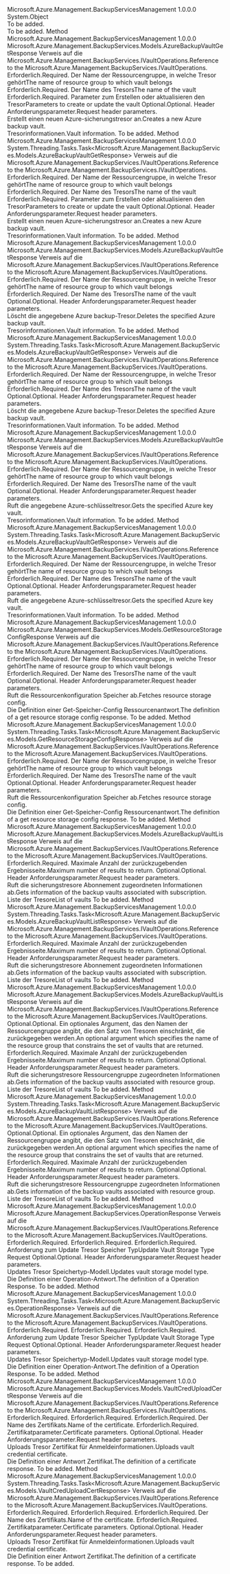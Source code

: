 <Type Name="VaultOperationsExtensions" FullName="Microsoft.Azure.Management.BackupServices.VaultOperationsExtensions">
  <TypeSignature Language="C#" Value="public static class VaultOperationsExtensions" />
  <TypeSignature Language="ILAsm" Value=".class public auto ansi abstract sealed beforefieldinit VaultOperationsExtensions extends System.Object" />
  <TypeSignature Language="DocId" Value="T:Microsoft.Azure.Management.BackupServices.VaultOperationsExtensions" />
  <TypeSignature Language="VB.NET" Value="Public Module VaultOperationsExtensions" />
  <TypeSignature Language="F#" Value="type VaultOperationsExtensions = class" />
  <AssemblyInfo>
    <AssemblyName>Microsoft.Azure.Management.BackupServicesManagement</AssemblyName>
    <AssemblyVersion>1.0.0.0</AssemblyVersion>
  </AssemblyInfo>
  <Base>
    <BaseTypeName>System.Object</BaseTypeName>
  </Base>
  <Interfaces />
  <Docs>
    <summary>To be added.</summary>
    <remarks>To be added.</remarks>
  </Docs>
  <Members>
    <Member MemberName="CreateOrUpdate">
      <MemberSignature Language="C#" Value="public static Microsoft.Azure.Management.BackupServices.Models.AzureBackupVaultGetResponse CreateOrUpdate (this Microsoft.Azure.Management.BackupServices.IVaultOperations operations, string resourceGroupName, string resourceName, Microsoft.Azure.Management.BackupServices.Models.AzureBackupVaultCreateOrUpdateParameters parameters, Microsoft.Azure.Management.BackupServices.Models.CustomRequestHeaders customRequestHeaders);" />
      <MemberSignature Language="ILAsm" Value=".method public static hidebysig class Microsoft.Azure.Management.BackupServices.Models.AzureBackupVaultGetResponse CreateOrUpdate(class Microsoft.Azure.Management.BackupServices.IVaultOperations operations, string resourceGroupName, string resourceName, class Microsoft.Azure.Management.BackupServices.Models.AzureBackupVaultCreateOrUpdateParameters parameters, class Microsoft.Azure.Management.BackupServices.Models.CustomRequestHeaders customRequestHeaders) cil managed" />
      <MemberSignature Language="DocId" Value="M:Microsoft.Azure.Management.BackupServices.VaultOperationsExtensions.CreateOrUpdate(Microsoft.Azure.Management.BackupServices.IVaultOperations,System.String,System.String,Microsoft.Azure.Management.BackupServices.Models.AzureBackupVaultCreateOrUpdateParameters,Microsoft.Azure.Management.BackupServices.Models.CustomRequestHeaders)" />
      <MemberSignature Language="F#" Value="static member CreateOrUpdate : Microsoft.Azure.Management.BackupServices.IVaultOperations * string * string * Microsoft.Azure.Management.BackupServices.Models.AzureBackupVaultCreateOrUpdateParameters * Microsoft.Azure.Management.BackupServices.Models.CustomRequestHeaders -&gt; Microsoft.Azure.Management.BackupServices.Models.AzureBackupVaultGetResponse" Usage="Microsoft.Azure.Management.BackupServices.VaultOperationsExtensions.CreateOrUpdate (operations, resourceGroupName, resourceName, parameters, customRequestHeaders)" />
      <MemberType>Method</MemberType>
      <AssemblyInfo>
        <AssemblyName>Microsoft.Azure.Management.BackupServicesManagement</AssemblyName>
        <AssemblyVersion>1.0.0.0</AssemblyVersion>
      </AssemblyInfo>
      <ReturnValue>
        <ReturnType>Microsoft.Azure.Management.BackupServices.Models.AzureBackupVaultGetResponse</ReturnType>
      </ReturnValue>
      <Parameters>
        <Parameter Name="operations" Type="Microsoft.Azure.Management.BackupServices.IVaultOperations" RefType="this" />
        <Parameter Name="resourceGroupName" Type="System.String" />
        <Parameter Name="resourceName" Type="System.String" />
        <Parameter Name="parameters" Type="Microsoft.Azure.Management.BackupServices.Models.AzureBackupVaultCreateOrUpdateParameters" />
        <Parameter Name="customRequestHeaders" Type="Microsoft.Azure.Management.BackupServices.Models.CustomRequestHeaders" />
      </Parameters>
      <Docs>
        <param name="operations">
            <span data-ttu-id="45258-101">Verweis auf die Microsoft.Azure.Management.BackupServices.IVaultOperations.</span><span class="sxs-lookup"><span data-stu-id="45258-101">Reference to the Microsoft.Azure.Management.BackupServices.IVaultOperations.</span></span>
            </param>
        <param name="resourceGroupName">
            <span data-ttu-id="45258-102">Erforderlich.</span><span class="sxs-lookup"><span data-stu-id="45258-102">Required.</span></span> <span data-ttu-id="45258-103">Der Name der Ressourcengruppe, in welche Tresor gehört</span><span class="sxs-lookup"><span data-stu-id="45258-103">The name of resource group to which vault belongs</span></span>
            </param>
        <param name="resourceName">
            <span data-ttu-id="45258-104">Erforderlich.</span><span class="sxs-lookup"><span data-stu-id="45258-104">Required.</span></span> <span data-ttu-id="45258-105">Der Name des Tresors</span><span class="sxs-lookup"><span data-stu-id="45258-105">The name of the vault</span></span>
            </param>
        <param name="parameters">
            <span data-ttu-id="45258-106">Erforderlich.</span><span class="sxs-lookup"><span data-stu-id="45258-106">Required.</span></span> <span data-ttu-id="45258-107">Parameter zum Erstellen oder aktualisieren den Tresor</span><span class="sxs-lookup"><span data-stu-id="45258-107">Parameters to create or update the vault</span></span>
            </param>
        <param name="customRequestHeaders">
            <span data-ttu-id="45258-108">Optional.</span><span class="sxs-lookup"><span data-stu-id="45258-108">Optional.</span></span> <span data-ttu-id="45258-109">Header Anforderungsparameter.</span><span class="sxs-lookup"><span data-stu-id="45258-109">Request header parameters.</span></span>
            </param>
        <summary>
            <span data-ttu-id="45258-110">Erstellt einen neuen Azure-sicherungstresor an.</span><span class="sxs-lookup"><span data-stu-id="45258-110">Creates a new Azure backup vault.</span></span>
            </summary>
        <returns>
            <span data-ttu-id="45258-111">Tresorinformationen.</span><span class="sxs-lookup"><span data-stu-id="45258-111">Vault information.</span></span>
            </returns>
        <remarks>To be added.</remarks>
      </Docs>
    </Member>
    <Member MemberName="CreateOrUpdateAsync">
      <MemberSignature Language="C#" Value="public static System.Threading.Tasks.Task&lt;Microsoft.Azure.Management.BackupServices.Models.AzureBackupVaultGetResponse&gt; CreateOrUpdateAsync (this Microsoft.Azure.Management.BackupServices.IVaultOperations operations, string resourceGroupName, string resourceName, Microsoft.Azure.Management.BackupServices.Models.AzureBackupVaultCreateOrUpdateParameters parameters, Microsoft.Azure.Management.BackupServices.Models.CustomRequestHeaders customRequestHeaders);" />
      <MemberSignature Language="ILAsm" Value=".method public static hidebysig class System.Threading.Tasks.Task`1&lt;class Microsoft.Azure.Management.BackupServices.Models.AzureBackupVaultGetResponse&gt; CreateOrUpdateAsync(class Microsoft.Azure.Management.BackupServices.IVaultOperations operations, string resourceGroupName, string resourceName, class Microsoft.Azure.Management.BackupServices.Models.AzureBackupVaultCreateOrUpdateParameters parameters, class Microsoft.Azure.Management.BackupServices.Models.CustomRequestHeaders customRequestHeaders) cil managed" />
      <MemberSignature Language="DocId" Value="M:Microsoft.Azure.Management.BackupServices.VaultOperationsExtensions.CreateOrUpdateAsync(Microsoft.Azure.Management.BackupServices.IVaultOperations,System.String,System.String,Microsoft.Azure.Management.BackupServices.Models.AzureBackupVaultCreateOrUpdateParameters,Microsoft.Azure.Management.BackupServices.Models.CustomRequestHeaders)" />
      <MemberSignature Language="F#" Value="static member CreateOrUpdateAsync : Microsoft.Azure.Management.BackupServices.IVaultOperations * string * string * Microsoft.Azure.Management.BackupServices.Models.AzureBackupVaultCreateOrUpdateParameters * Microsoft.Azure.Management.BackupServices.Models.CustomRequestHeaders -&gt; System.Threading.Tasks.Task&lt;Microsoft.Azure.Management.BackupServices.Models.AzureBackupVaultGetResponse&gt;" Usage="Microsoft.Azure.Management.BackupServices.VaultOperationsExtensions.CreateOrUpdateAsync (operations, resourceGroupName, resourceName, parameters, customRequestHeaders)" />
      <MemberType>Method</MemberType>
      <AssemblyInfo>
        <AssemblyName>Microsoft.Azure.Management.BackupServicesManagement</AssemblyName>
        <AssemblyVersion>1.0.0.0</AssemblyVersion>
      </AssemblyInfo>
      <ReturnValue>
        <ReturnType>System.Threading.Tasks.Task&lt;Microsoft.Azure.Management.BackupServices.Models.AzureBackupVaultGetResponse&gt;</ReturnType>
      </ReturnValue>
      <Parameters>
        <Parameter Name="operations" Type="Microsoft.Azure.Management.BackupServices.IVaultOperations" RefType="this" />
        <Parameter Name="resourceGroupName" Type="System.String" />
        <Parameter Name="resourceName" Type="System.String" />
        <Parameter Name="parameters" Type="Microsoft.Azure.Management.BackupServices.Models.AzureBackupVaultCreateOrUpdateParameters" />
        <Parameter Name="customRequestHeaders" Type="Microsoft.Azure.Management.BackupServices.Models.CustomRequestHeaders" />
      </Parameters>
      <Docs>
        <param name="operations">
            <span data-ttu-id="45258-112">Verweis auf die Microsoft.Azure.Management.BackupServices.IVaultOperations.</span><span class="sxs-lookup"><span data-stu-id="45258-112">Reference to the Microsoft.Azure.Management.BackupServices.IVaultOperations.</span></span>
            </param>
        <param name="resourceGroupName">
            <span data-ttu-id="45258-113">Erforderlich.</span><span class="sxs-lookup"><span data-stu-id="45258-113">Required.</span></span> <span data-ttu-id="45258-114">Der Name der Ressourcengruppe, in welche Tresor gehört</span><span class="sxs-lookup"><span data-stu-id="45258-114">The name of resource group to which vault belongs</span></span>
            </param>
        <param name="resourceName">
            <span data-ttu-id="45258-115">Erforderlich.</span><span class="sxs-lookup"><span data-stu-id="45258-115">Required.</span></span> <span data-ttu-id="45258-116">Der Name des Tresors</span><span class="sxs-lookup"><span data-stu-id="45258-116">The name of the vault</span></span>
            </param>
        <param name="parameters">
            <span data-ttu-id="45258-117">Erforderlich.</span><span class="sxs-lookup"><span data-stu-id="45258-117">Required.</span></span> <span data-ttu-id="45258-118">Parameter zum Erstellen oder aktualisieren den Tresor</span><span class="sxs-lookup"><span data-stu-id="45258-118">Parameters to create or update the vault</span></span>
            </param>
        <param name="customRequestHeaders">
            <span data-ttu-id="45258-119">Optional.</span><span class="sxs-lookup"><span data-stu-id="45258-119">Optional.</span></span> <span data-ttu-id="45258-120">Header Anforderungsparameter.</span><span class="sxs-lookup"><span data-stu-id="45258-120">Request header parameters.</span></span>
            </param>
        <summary>
            <span data-ttu-id="45258-121">Erstellt einen neuen Azure-sicherungstresor an.</span><span class="sxs-lookup"><span data-stu-id="45258-121">Creates a new Azure backup vault.</span></span>
            </summary>
        <returns>
            <span data-ttu-id="45258-122">Tresorinformationen.</span><span class="sxs-lookup"><span data-stu-id="45258-122">Vault information.</span></span>
            </returns>
        <remarks>To be added.</remarks>
      </Docs>
    </Member>
    <Member MemberName="Delete">
      <MemberSignature Language="C#" Value="public static Microsoft.Azure.Management.BackupServices.Models.AzureBackupVaultGetResponse Delete (this Microsoft.Azure.Management.BackupServices.IVaultOperations operations, string resourceGroupName, string resourceName, Microsoft.Azure.Management.BackupServices.Models.CustomRequestHeaders customRequestHeaders);" />
      <MemberSignature Language="ILAsm" Value=".method public static hidebysig class Microsoft.Azure.Management.BackupServices.Models.AzureBackupVaultGetResponse Delete(class Microsoft.Azure.Management.BackupServices.IVaultOperations operations, string resourceGroupName, string resourceName, class Microsoft.Azure.Management.BackupServices.Models.CustomRequestHeaders customRequestHeaders) cil managed" />
      <MemberSignature Language="DocId" Value="M:Microsoft.Azure.Management.BackupServices.VaultOperationsExtensions.Delete(Microsoft.Azure.Management.BackupServices.IVaultOperations,System.String,System.String,Microsoft.Azure.Management.BackupServices.Models.CustomRequestHeaders)" />
      <MemberSignature Language="F#" Value="static member Delete : Microsoft.Azure.Management.BackupServices.IVaultOperations * string * string * Microsoft.Azure.Management.BackupServices.Models.CustomRequestHeaders -&gt; Microsoft.Azure.Management.BackupServices.Models.AzureBackupVaultGetResponse" Usage="Microsoft.Azure.Management.BackupServices.VaultOperationsExtensions.Delete (operations, resourceGroupName, resourceName, customRequestHeaders)" />
      <MemberType>Method</MemberType>
      <AssemblyInfo>
        <AssemblyName>Microsoft.Azure.Management.BackupServicesManagement</AssemblyName>
        <AssemblyVersion>1.0.0.0</AssemblyVersion>
      </AssemblyInfo>
      <ReturnValue>
        <ReturnType>Microsoft.Azure.Management.BackupServices.Models.AzureBackupVaultGetResponse</ReturnType>
      </ReturnValue>
      <Parameters>
        <Parameter Name="operations" Type="Microsoft.Azure.Management.BackupServices.IVaultOperations" RefType="this" />
        <Parameter Name="resourceGroupName" Type="System.String" />
        <Parameter Name="resourceName" Type="System.String" />
        <Parameter Name="customRequestHeaders" Type="Microsoft.Azure.Management.BackupServices.Models.CustomRequestHeaders" />
      </Parameters>
      <Docs>
        <param name="operations">
            <span data-ttu-id="45258-123">Verweis auf die Microsoft.Azure.Management.BackupServices.IVaultOperations.</span><span class="sxs-lookup"><span data-stu-id="45258-123">Reference to the Microsoft.Azure.Management.BackupServices.IVaultOperations.</span></span>
            </param>
        <param name="resourceGroupName">
            <span data-ttu-id="45258-124">Erforderlich.</span><span class="sxs-lookup"><span data-stu-id="45258-124">Required.</span></span> <span data-ttu-id="45258-125">Der Name der Ressourcengruppe, in welche Tresor gehört</span><span class="sxs-lookup"><span data-stu-id="45258-125">The name of resource group to which vault belongs</span></span>
            </param>
        <param name="resourceName">
            <span data-ttu-id="45258-126">Erforderlich.</span><span class="sxs-lookup"><span data-stu-id="45258-126">Required.</span></span> <span data-ttu-id="45258-127">Der Name des Tresors</span><span class="sxs-lookup"><span data-stu-id="45258-127">The name of the vault</span></span>
            </param>
        <param name="customRequestHeaders">
            <span data-ttu-id="45258-128">Optional.</span><span class="sxs-lookup"><span data-stu-id="45258-128">Optional.</span></span> <span data-ttu-id="45258-129">Header Anforderungsparameter.</span><span class="sxs-lookup"><span data-stu-id="45258-129">Request header parameters.</span></span>
            </param>
        <summary>
            <span data-ttu-id="45258-130">Löscht die angegebene Azure backup-Tresor.</span><span class="sxs-lookup"><span data-stu-id="45258-130">Deletes the specified Azure backup vault.</span></span>
            </summary>
        <returns>
            <span data-ttu-id="45258-131">Tresorinformationen.</span><span class="sxs-lookup"><span data-stu-id="45258-131">Vault information.</span></span>
            </returns>
        <remarks>To be added.</remarks>
      </Docs>
    </Member>
    <Member MemberName="DeleteAsync">
      <MemberSignature Language="C#" Value="public static System.Threading.Tasks.Task&lt;Microsoft.Azure.Management.BackupServices.Models.AzureBackupVaultGetResponse&gt; DeleteAsync (this Microsoft.Azure.Management.BackupServices.IVaultOperations operations, string resourceGroupName, string resourceName, Microsoft.Azure.Management.BackupServices.Models.CustomRequestHeaders customRequestHeaders);" />
      <MemberSignature Language="ILAsm" Value=".method public static hidebysig class System.Threading.Tasks.Task`1&lt;class Microsoft.Azure.Management.BackupServices.Models.AzureBackupVaultGetResponse&gt; DeleteAsync(class Microsoft.Azure.Management.BackupServices.IVaultOperations operations, string resourceGroupName, string resourceName, class Microsoft.Azure.Management.BackupServices.Models.CustomRequestHeaders customRequestHeaders) cil managed" />
      <MemberSignature Language="DocId" Value="M:Microsoft.Azure.Management.BackupServices.VaultOperationsExtensions.DeleteAsync(Microsoft.Azure.Management.BackupServices.IVaultOperations,System.String,System.String,Microsoft.Azure.Management.BackupServices.Models.CustomRequestHeaders)" />
      <MemberSignature Language="F#" Value="static member DeleteAsync : Microsoft.Azure.Management.BackupServices.IVaultOperations * string * string * Microsoft.Azure.Management.BackupServices.Models.CustomRequestHeaders -&gt; System.Threading.Tasks.Task&lt;Microsoft.Azure.Management.BackupServices.Models.AzureBackupVaultGetResponse&gt;" Usage="Microsoft.Azure.Management.BackupServices.VaultOperationsExtensions.DeleteAsync (operations, resourceGroupName, resourceName, customRequestHeaders)" />
      <MemberType>Method</MemberType>
      <AssemblyInfo>
        <AssemblyName>Microsoft.Azure.Management.BackupServicesManagement</AssemblyName>
        <AssemblyVersion>1.0.0.0</AssemblyVersion>
      </AssemblyInfo>
      <ReturnValue>
        <ReturnType>System.Threading.Tasks.Task&lt;Microsoft.Azure.Management.BackupServices.Models.AzureBackupVaultGetResponse&gt;</ReturnType>
      </ReturnValue>
      <Parameters>
        <Parameter Name="operations" Type="Microsoft.Azure.Management.BackupServices.IVaultOperations" RefType="this" />
        <Parameter Name="resourceGroupName" Type="System.String" />
        <Parameter Name="resourceName" Type="System.String" />
        <Parameter Name="customRequestHeaders" Type="Microsoft.Azure.Management.BackupServices.Models.CustomRequestHeaders" />
      </Parameters>
      <Docs>
        <param name="operations">
            <span data-ttu-id="45258-132">Verweis auf die Microsoft.Azure.Management.BackupServices.IVaultOperations.</span><span class="sxs-lookup"><span data-stu-id="45258-132">Reference to the Microsoft.Azure.Management.BackupServices.IVaultOperations.</span></span>
            </param>
        <param name="resourceGroupName">
            <span data-ttu-id="45258-133">Erforderlich.</span><span class="sxs-lookup"><span data-stu-id="45258-133">Required.</span></span> <span data-ttu-id="45258-134">Der Name der Ressourcengruppe, in welche Tresor gehört</span><span class="sxs-lookup"><span data-stu-id="45258-134">The name of resource group to which vault belongs</span></span>
            </param>
        <param name="resourceName">
            <span data-ttu-id="45258-135">Erforderlich.</span><span class="sxs-lookup"><span data-stu-id="45258-135">Required.</span></span> <span data-ttu-id="45258-136">Der Name des Tresors</span><span class="sxs-lookup"><span data-stu-id="45258-136">The name of the vault</span></span>
            </param>
        <param name="customRequestHeaders">
            <span data-ttu-id="45258-137">Optional.</span><span class="sxs-lookup"><span data-stu-id="45258-137">Optional.</span></span> <span data-ttu-id="45258-138">Header Anforderungsparameter.</span><span class="sxs-lookup"><span data-stu-id="45258-138">Request header parameters.</span></span>
            </param>
        <summary>
            <span data-ttu-id="45258-139">Löscht die angegebene Azure backup-Tresor.</span><span class="sxs-lookup"><span data-stu-id="45258-139">Deletes the specified Azure backup vault.</span></span>
            </summary>
        <returns>
            <span data-ttu-id="45258-140">Tresorinformationen.</span><span class="sxs-lookup"><span data-stu-id="45258-140">Vault information.</span></span>
            </returns>
        <remarks>To be added.</remarks>
      </Docs>
    </Member>
    <Member MemberName="Get">
      <MemberSignature Language="C#" Value="public static Microsoft.Azure.Management.BackupServices.Models.AzureBackupVaultGetResponse Get (this Microsoft.Azure.Management.BackupServices.IVaultOperations operations, string resourceGroupName, string resourceName, Microsoft.Azure.Management.BackupServices.Models.CustomRequestHeaders customRequestHeaders);" />
      <MemberSignature Language="ILAsm" Value=".method public static hidebysig class Microsoft.Azure.Management.BackupServices.Models.AzureBackupVaultGetResponse Get(class Microsoft.Azure.Management.BackupServices.IVaultOperations operations, string resourceGroupName, string resourceName, class Microsoft.Azure.Management.BackupServices.Models.CustomRequestHeaders customRequestHeaders) cil managed" />
      <MemberSignature Language="DocId" Value="M:Microsoft.Azure.Management.BackupServices.VaultOperationsExtensions.Get(Microsoft.Azure.Management.BackupServices.IVaultOperations,System.String,System.String,Microsoft.Azure.Management.BackupServices.Models.CustomRequestHeaders)" />
      <MemberSignature Language="F#" Value="static member Get : Microsoft.Azure.Management.BackupServices.IVaultOperations * string * string * Microsoft.Azure.Management.BackupServices.Models.CustomRequestHeaders -&gt; Microsoft.Azure.Management.BackupServices.Models.AzureBackupVaultGetResponse" Usage="Microsoft.Azure.Management.BackupServices.VaultOperationsExtensions.Get (operations, resourceGroupName, resourceName, customRequestHeaders)" />
      <MemberType>Method</MemberType>
      <AssemblyInfo>
        <AssemblyName>Microsoft.Azure.Management.BackupServicesManagement</AssemblyName>
        <AssemblyVersion>1.0.0.0</AssemblyVersion>
      </AssemblyInfo>
      <ReturnValue>
        <ReturnType>Microsoft.Azure.Management.BackupServices.Models.AzureBackupVaultGetResponse</ReturnType>
      </ReturnValue>
      <Parameters>
        <Parameter Name="operations" Type="Microsoft.Azure.Management.BackupServices.IVaultOperations" RefType="this" />
        <Parameter Name="resourceGroupName" Type="System.String" />
        <Parameter Name="resourceName" Type="System.String" />
        <Parameter Name="customRequestHeaders" Type="Microsoft.Azure.Management.BackupServices.Models.CustomRequestHeaders" />
      </Parameters>
      <Docs>
        <param name="operations">
            <span data-ttu-id="45258-141">Verweis auf die Microsoft.Azure.Management.BackupServices.IVaultOperations.</span><span class="sxs-lookup"><span data-stu-id="45258-141">Reference to the Microsoft.Azure.Management.BackupServices.IVaultOperations.</span></span>
            </param>
        <param name="resourceGroupName">
            <span data-ttu-id="45258-142">Erforderlich.</span><span class="sxs-lookup"><span data-stu-id="45258-142">Required.</span></span> <span data-ttu-id="45258-143">Der Name der Ressourcengruppe, in welche Tresor gehört</span><span class="sxs-lookup"><span data-stu-id="45258-143">The name of resource group to which vault belongs</span></span>
            </param>
        <param name="resourceName">
            <span data-ttu-id="45258-144">Erforderlich.</span><span class="sxs-lookup"><span data-stu-id="45258-144">Required.</span></span> <span data-ttu-id="45258-145">Der Name des Tresors</span><span class="sxs-lookup"><span data-stu-id="45258-145">The name of the vault</span></span>
            </param>
        <param name="customRequestHeaders">
            <span data-ttu-id="45258-146">Optional.</span><span class="sxs-lookup"><span data-stu-id="45258-146">Optional.</span></span> <span data-ttu-id="45258-147">Header Anforderungsparameter.</span><span class="sxs-lookup"><span data-stu-id="45258-147">Request header parameters.</span></span>
            </param>
        <summary>
            <span data-ttu-id="45258-148">Ruft die angegebene Azure-schlüsseltresor.</span><span class="sxs-lookup"><span data-stu-id="45258-148">Gets the specified Azure key vault.</span></span>
            </summary>
        <returns>
            <span data-ttu-id="45258-149">Tresorinformationen.</span><span class="sxs-lookup"><span data-stu-id="45258-149">Vault information.</span></span>
            </returns>
        <remarks>To be added.</remarks>
      </Docs>
    </Member>
    <Member MemberName="GetAsync">
      <MemberSignature Language="C#" Value="public static System.Threading.Tasks.Task&lt;Microsoft.Azure.Management.BackupServices.Models.AzureBackupVaultGetResponse&gt; GetAsync (this Microsoft.Azure.Management.BackupServices.IVaultOperations operations, string resourceGroupName, string resourceName, Microsoft.Azure.Management.BackupServices.Models.CustomRequestHeaders customRequestHeaders);" />
      <MemberSignature Language="ILAsm" Value=".method public static hidebysig class System.Threading.Tasks.Task`1&lt;class Microsoft.Azure.Management.BackupServices.Models.AzureBackupVaultGetResponse&gt; GetAsync(class Microsoft.Azure.Management.BackupServices.IVaultOperations operations, string resourceGroupName, string resourceName, class Microsoft.Azure.Management.BackupServices.Models.CustomRequestHeaders customRequestHeaders) cil managed" />
      <MemberSignature Language="DocId" Value="M:Microsoft.Azure.Management.BackupServices.VaultOperationsExtensions.GetAsync(Microsoft.Azure.Management.BackupServices.IVaultOperations,System.String,System.String,Microsoft.Azure.Management.BackupServices.Models.CustomRequestHeaders)" />
      <MemberSignature Language="F#" Value="static member GetAsync : Microsoft.Azure.Management.BackupServices.IVaultOperations * string * string * Microsoft.Azure.Management.BackupServices.Models.CustomRequestHeaders -&gt; System.Threading.Tasks.Task&lt;Microsoft.Azure.Management.BackupServices.Models.AzureBackupVaultGetResponse&gt;" Usage="Microsoft.Azure.Management.BackupServices.VaultOperationsExtensions.GetAsync (operations, resourceGroupName, resourceName, customRequestHeaders)" />
      <MemberType>Method</MemberType>
      <AssemblyInfo>
        <AssemblyName>Microsoft.Azure.Management.BackupServicesManagement</AssemblyName>
        <AssemblyVersion>1.0.0.0</AssemblyVersion>
      </AssemblyInfo>
      <ReturnValue>
        <ReturnType>System.Threading.Tasks.Task&lt;Microsoft.Azure.Management.BackupServices.Models.AzureBackupVaultGetResponse&gt;</ReturnType>
      </ReturnValue>
      <Parameters>
        <Parameter Name="operations" Type="Microsoft.Azure.Management.BackupServices.IVaultOperations" RefType="this" />
        <Parameter Name="resourceGroupName" Type="System.String" />
        <Parameter Name="resourceName" Type="System.String" />
        <Parameter Name="customRequestHeaders" Type="Microsoft.Azure.Management.BackupServices.Models.CustomRequestHeaders" />
      </Parameters>
      <Docs>
        <param name="operations">
            <span data-ttu-id="45258-150">Verweis auf die Microsoft.Azure.Management.BackupServices.IVaultOperations.</span><span class="sxs-lookup"><span data-stu-id="45258-150">Reference to the Microsoft.Azure.Management.BackupServices.IVaultOperations.</span></span>
            </param>
        <param name="resourceGroupName">
            <span data-ttu-id="45258-151">Erforderlich.</span><span class="sxs-lookup"><span data-stu-id="45258-151">Required.</span></span> <span data-ttu-id="45258-152">Der Name der Ressourcengruppe, in welche Tresor gehört</span><span class="sxs-lookup"><span data-stu-id="45258-152">The name of resource group to which vault belongs</span></span>
            </param>
        <param name="resourceName">
            <span data-ttu-id="45258-153">Erforderlich.</span><span class="sxs-lookup"><span data-stu-id="45258-153">Required.</span></span> <span data-ttu-id="45258-154">Der Name des Tresors</span><span class="sxs-lookup"><span data-stu-id="45258-154">The name of the vault</span></span>
            </param>
        <param name="customRequestHeaders">
            <span data-ttu-id="45258-155">Optional.</span><span class="sxs-lookup"><span data-stu-id="45258-155">Optional.</span></span> <span data-ttu-id="45258-156">Header Anforderungsparameter.</span><span class="sxs-lookup"><span data-stu-id="45258-156">Request header parameters.</span></span>
            </param>
        <summary>
            <span data-ttu-id="45258-157">Ruft die angegebene Azure-schlüsseltresor.</span><span class="sxs-lookup"><span data-stu-id="45258-157">Gets the specified Azure key vault.</span></span>
            </summary>
        <returns>
            <span data-ttu-id="45258-158">Tresorinformationen.</span><span class="sxs-lookup"><span data-stu-id="45258-158">Vault information.</span></span>
            </returns>
        <remarks>To be added.</remarks>
      </Docs>
    </Member>
    <Member MemberName="GetResourceStorageConfig">
      <MemberSignature Language="C#" Value="public static Microsoft.Azure.Management.BackupServices.Models.GetResourceStorageConfigResponse GetResourceStorageConfig (this Microsoft.Azure.Management.BackupServices.IVaultOperations operations, string resourceGroupName, string resourceName, Microsoft.Azure.Management.BackupServices.Models.CustomRequestHeaders customRequestHeaders);" />
      <MemberSignature Language="ILAsm" Value=".method public static hidebysig class Microsoft.Azure.Management.BackupServices.Models.GetResourceStorageConfigResponse GetResourceStorageConfig(class Microsoft.Azure.Management.BackupServices.IVaultOperations operations, string resourceGroupName, string resourceName, class Microsoft.Azure.Management.BackupServices.Models.CustomRequestHeaders customRequestHeaders) cil managed" />
      <MemberSignature Language="DocId" Value="M:Microsoft.Azure.Management.BackupServices.VaultOperationsExtensions.GetResourceStorageConfig(Microsoft.Azure.Management.BackupServices.IVaultOperations,System.String,System.String,Microsoft.Azure.Management.BackupServices.Models.CustomRequestHeaders)" />
      <MemberSignature Language="F#" Value="static member GetResourceStorageConfig : Microsoft.Azure.Management.BackupServices.IVaultOperations * string * string * Microsoft.Azure.Management.BackupServices.Models.CustomRequestHeaders -&gt; Microsoft.Azure.Management.BackupServices.Models.GetResourceStorageConfigResponse" Usage="Microsoft.Azure.Management.BackupServices.VaultOperationsExtensions.GetResourceStorageConfig (operations, resourceGroupName, resourceName, customRequestHeaders)" />
      <MemberType>Method</MemberType>
      <AssemblyInfo>
        <AssemblyName>Microsoft.Azure.Management.BackupServicesManagement</AssemblyName>
        <AssemblyVersion>1.0.0.0</AssemblyVersion>
      </AssemblyInfo>
      <ReturnValue>
        <ReturnType>Microsoft.Azure.Management.BackupServices.Models.GetResourceStorageConfigResponse</ReturnType>
      </ReturnValue>
      <Parameters>
        <Parameter Name="operations" Type="Microsoft.Azure.Management.BackupServices.IVaultOperations" RefType="this" />
        <Parameter Name="resourceGroupName" Type="System.String" />
        <Parameter Name="resourceName" Type="System.String" />
        <Parameter Name="customRequestHeaders" Type="Microsoft.Azure.Management.BackupServices.Models.CustomRequestHeaders" />
      </Parameters>
      <Docs>
        <param name="operations">
            <span data-ttu-id="45258-159">Verweis auf die Microsoft.Azure.Management.BackupServices.IVaultOperations.</span><span class="sxs-lookup"><span data-stu-id="45258-159">Reference to the Microsoft.Azure.Management.BackupServices.IVaultOperations.</span></span>
            </param>
        <param name="resourceGroupName">
            <span data-ttu-id="45258-160">Erforderlich.</span><span class="sxs-lookup"><span data-stu-id="45258-160">Required.</span></span> <span data-ttu-id="45258-161">Der Name der Ressourcengruppe, in welche Tresor gehört</span><span class="sxs-lookup"><span data-stu-id="45258-161">The name of resource group to which vault belongs</span></span>
            </param>
        <param name="resourceName">
            <span data-ttu-id="45258-162">Erforderlich.</span><span class="sxs-lookup"><span data-stu-id="45258-162">Required.</span></span> <span data-ttu-id="45258-163">Der Name des Tresors</span><span class="sxs-lookup"><span data-stu-id="45258-163">The name of the vault</span></span>
            </param>
        <param name="customRequestHeaders">
            <span data-ttu-id="45258-164">Optional.</span><span class="sxs-lookup"><span data-stu-id="45258-164">Optional.</span></span> <span data-ttu-id="45258-165">Header Anforderungsparameter.</span><span class="sxs-lookup"><span data-stu-id="45258-165">Request header parameters.</span></span>
            </param>
        <summary>
            <span data-ttu-id="45258-166">Ruft die Ressourcenkonfiguration Speicher ab.</span><span class="sxs-lookup"><span data-stu-id="45258-166">Fetches resource storage config.</span></span>
            </summary>
        <returns>
            <span data-ttu-id="45258-167">Die Definition einer Get-Speicher-Config Ressourcenantwort.</span><span class="sxs-lookup"><span data-stu-id="45258-167">The definition of a get resource storage config response.</span></span>
            </returns>
        <remarks>To be added.</remarks>
      </Docs>
    </Member>
    <Member MemberName="GetResourceStorageConfigAsync">
      <MemberSignature Language="C#" Value="public static System.Threading.Tasks.Task&lt;Microsoft.Azure.Management.BackupServices.Models.GetResourceStorageConfigResponse&gt; GetResourceStorageConfigAsync (this Microsoft.Azure.Management.BackupServices.IVaultOperations operations, string resourceGroupName, string resourceName, Microsoft.Azure.Management.BackupServices.Models.CustomRequestHeaders customRequestHeaders);" />
      <MemberSignature Language="ILAsm" Value=".method public static hidebysig class System.Threading.Tasks.Task`1&lt;class Microsoft.Azure.Management.BackupServices.Models.GetResourceStorageConfigResponse&gt; GetResourceStorageConfigAsync(class Microsoft.Azure.Management.BackupServices.IVaultOperations operations, string resourceGroupName, string resourceName, class Microsoft.Azure.Management.BackupServices.Models.CustomRequestHeaders customRequestHeaders) cil managed" />
      <MemberSignature Language="DocId" Value="M:Microsoft.Azure.Management.BackupServices.VaultOperationsExtensions.GetResourceStorageConfigAsync(Microsoft.Azure.Management.BackupServices.IVaultOperations,System.String,System.String,Microsoft.Azure.Management.BackupServices.Models.CustomRequestHeaders)" />
      <MemberSignature Language="F#" Value="static member GetResourceStorageConfigAsync : Microsoft.Azure.Management.BackupServices.IVaultOperations * string * string * Microsoft.Azure.Management.BackupServices.Models.CustomRequestHeaders -&gt; System.Threading.Tasks.Task&lt;Microsoft.Azure.Management.BackupServices.Models.GetResourceStorageConfigResponse&gt;" Usage="Microsoft.Azure.Management.BackupServices.VaultOperationsExtensions.GetResourceStorageConfigAsync (operations, resourceGroupName, resourceName, customRequestHeaders)" />
      <MemberType>Method</MemberType>
      <AssemblyInfo>
        <AssemblyName>Microsoft.Azure.Management.BackupServicesManagement</AssemblyName>
        <AssemblyVersion>1.0.0.0</AssemblyVersion>
      </AssemblyInfo>
      <ReturnValue>
        <ReturnType>System.Threading.Tasks.Task&lt;Microsoft.Azure.Management.BackupServices.Models.GetResourceStorageConfigResponse&gt;</ReturnType>
      </ReturnValue>
      <Parameters>
        <Parameter Name="operations" Type="Microsoft.Azure.Management.BackupServices.IVaultOperations" RefType="this" />
        <Parameter Name="resourceGroupName" Type="System.String" />
        <Parameter Name="resourceName" Type="System.String" />
        <Parameter Name="customRequestHeaders" Type="Microsoft.Azure.Management.BackupServices.Models.CustomRequestHeaders" />
      </Parameters>
      <Docs>
        <param name="operations">
            <span data-ttu-id="45258-168">Verweis auf die Microsoft.Azure.Management.BackupServices.IVaultOperations.</span><span class="sxs-lookup"><span data-stu-id="45258-168">Reference to the Microsoft.Azure.Management.BackupServices.IVaultOperations.</span></span>
            </param>
        <param name="resourceGroupName">
            <span data-ttu-id="45258-169">Erforderlich.</span><span class="sxs-lookup"><span data-stu-id="45258-169">Required.</span></span> <span data-ttu-id="45258-170">Der Name der Ressourcengruppe, in welche Tresor gehört</span><span class="sxs-lookup"><span data-stu-id="45258-170">The name of resource group to which vault belongs</span></span>
            </param>
        <param name="resourceName">
            <span data-ttu-id="45258-171">Erforderlich.</span><span class="sxs-lookup"><span data-stu-id="45258-171">Required.</span></span> <span data-ttu-id="45258-172">Der Name des Tresors</span><span class="sxs-lookup"><span data-stu-id="45258-172">The name of the vault</span></span>
            </param>
        <param name="customRequestHeaders">
            <span data-ttu-id="45258-173">Optional.</span><span class="sxs-lookup"><span data-stu-id="45258-173">Optional.</span></span> <span data-ttu-id="45258-174">Header Anforderungsparameter.</span><span class="sxs-lookup"><span data-stu-id="45258-174">Request header parameters.</span></span>
            </param>
        <summary>
            <span data-ttu-id="45258-175">Ruft die Ressourcenkonfiguration Speicher ab.</span><span class="sxs-lookup"><span data-stu-id="45258-175">Fetches resource storage config.</span></span>
            </summary>
        <returns>
            <span data-ttu-id="45258-176">Die Definition einer Get-Speicher-Config Ressourcenantwort.</span><span class="sxs-lookup"><span data-stu-id="45258-176">The definition of a get resource storage config response.</span></span>
            </returns>
        <remarks>To be added.</remarks>
      </Docs>
    </Member>
    <Member MemberName="List">
      <MemberSignature Language="C#" Value="public static Microsoft.Azure.Management.BackupServices.Models.AzureBackupVaultListResponse List (this Microsoft.Azure.Management.BackupServices.IVaultOperations operations, int top, Microsoft.Azure.Management.BackupServices.Models.CustomRequestHeaders customRequestHeaders);" />
      <MemberSignature Language="ILAsm" Value=".method public static hidebysig class Microsoft.Azure.Management.BackupServices.Models.AzureBackupVaultListResponse List(class Microsoft.Azure.Management.BackupServices.IVaultOperations operations, int32 top, class Microsoft.Azure.Management.BackupServices.Models.CustomRequestHeaders customRequestHeaders) cil managed" />
      <MemberSignature Language="DocId" Value="M:Microsoft.Azure.Management.BackupServices.VaultOperationsExtensions.List(Microsoft.Azure.Management.BackupServices.IVaultOperations,System.Int32,Microsoft.Azure.Management.BackupServices.Models.CustomRequestHeaders)" />
      <MemberSignature Language="F#" Value="static member List : Microsoft.Azure.Management.BackupServices.IVaultOperations * int * Microsoft.Azure.Management.BackupServices.Models.CustomRequestHeaders -&gt; Microsoft.Azure.Management.BackupServices.Models.AzureBackupVaultListResponse" Usage="Microsoft.Azure.Management.BackupServices.VaultOperationsExtensions.List (operations, top, customRequestHeaders)" />
      <MemberType>Method</MemberType>
      <AssemblyInfo>
        <AssemblyName>Microsoft.Azure.Management.BackupServicesManagement</AssemblyName>
        <AssemblyVersion>1.0.0.0</AssemblyVersion>
      </AssemblyInfo>
      <ReturnValue>
        <ReturnType>Microsoft.Azure.Management.BackupServices.Models.AzureBackupVaultListResponse</ReturnType>
      </ReturnValue>
      <Parameters>
        <Parameter Name="operations" Type="Microsoft.Azure.Management.BackupServices.IVaultOperations" RefType="this" />
        <Parameter Name="top" Type="System.Int32" />
        <Parameter Name="customRequestHeaders" Type="Microsoft.Azure.Management.BackupServices.Models.CustomRequestHeaders" />
      </Parameters>
      <Docs>
        <param name="operations">
            <span data-ttu-id="45258-177">Verweis auf die Microsoft.Azure.Management.BackupServices.IVaultOperations.</span><span class="sxs-lookup"><span data-stu-id="45258-177">Reference to the Microsoft.Azure.Management.BackupServices.IVaultOperations.</span></span>
            </param>
        <param name="top">
            <span data-ttu-id="45258-178">Erforderlich.</span><span class="sxs-lookup"><span data-stu-id="45258-178">Required.</span></span> <span data-ttu-id="45258-179">Maximale Anzahl der zurückzugebenden Ergebnisseite.</span><span class="sxs-lookup"><span data-stu-id="45258-179">Maximum number of results to return.</span></span>
            </param>
        <param name="customRequestHeaders">
            <span data-ttu-id="45258-180">Optional.</span><span class="sxs-lookup"><span data-stu-id="45258-180">Optional.</span></span> <span data-ttu-id="45258-181">Header Anforderungsparameter.</span><span class="sxs-lookup"><span data-stu-id="45258-181">Request header parameters.</span></span>
            </param>
        <summary>
            <span data-ttu-id="45258-182">Ruft die sicherungstresore Abonnement zugeordneten Informationen ab.</span><span class="sxs-lookup"><span data-stu-id="45258-182">Gets information of the backup vaults associated with subscription.</span></span>
            </summary>
        <returns>
            <span data-ttu-id="45258-183">Liste der Tresore</span><span class="sxs-lookup"><span data-stu-id="45258-183">List of vaults</span></span>
            </returns>
        <remarks>To be added.</remarks>
      </Docs>
    </Member>
    <Member MemberName="ListAsync">
      <MemberSignature Language="C#" Value="public static System.Threading.Tasks.Task&lt;Microsoft.Azure.Management.BackupServices.Models.AzureBackupVaultListResponse&gt; ListAsync (this Microsoft.Azure.Management.BackupServices.IVaultOperations operations, int top, Microsoft.Azure.Management.BackupServices.Models.CustomRequestHeaders customRequestHeaders);" />
      <MemberSignature Language="ILAsm" Value=".method public static hidebysig class System.Threading.Tasks.Task`1&lt;class Microsoft.Azure.Management.BackupServices.Models.AzureBackupVaultListResponse&gt; ListAsync(class Microsoft.Azure.Management.BackupServices.IVaultOperations operations, int32 top, class Microsoft.Azure.Management.BackupServices.Models.CustomRequestHeaders customRequestHeaders) cil managed" />
      <MemberSignature Language="DocId" Value="M:Microsoft.Azure.Management.BackupServices.VaultOperationsExtensions.ListAsync(Microsoft.Azure.Management.BackupServices.IVaultOperations,System.Int32,Microsoft.Azure.Management.BackupServices.Models.CustomRequestHeaders)" />
      <MemberSignature Language="F#" Value="static member ListAsync : Microsoft.Azure.Management.BackupServices.IVaultOperations * int * Microsoft.Azure.Management.BackupServices.Models.CustomRequestHeaders -&gt; System.Threading.Tasks.Task&lt;Microsoft.Azure.Management.BackupServices.Models.AzureBackupVaultListResponse&gt;" Usage="Microsoft.Azure.Management.BackupServices.VaultOperationsExtensions.ListAsync (operations, top, customRequestHeaders)" />
      <MemberType>Method</MemberType>
      <AssemblyInfo>
        <AssemblyName>Microsoft.Azure.Management.BackupServicesManagement</AssemblyName>
        <AssemblyVersion>1.0.0.0</AssemblyVersion>
      </AssemblyInfo>
      <ReturnValue>
        <ReturnType>System.Threading.Tasks.Task&lt;Microsoft.Azure.Management.BackupServices.Models.AzureBackupVaultListResponse&gt;</ReturnType>
      </ReturnValue>
      <Parameters>
        <Parameter Name="operations" Type="Microsoft.Azure.Management.BackupServices.IVaultOperations" RefType="this" />
        <Parameter Name="top" Type="System.Int32" />
        <Parameter Name="customRequestHeaders" Type="Microsoft.Azure.Management.BackupServices.Models.CustomRequestHeaders" />
      </Parameters>
      <Docs>
        <param name="operations">
            <span data-ttu-id="45258-184">Verweis auf die Microsoft.Azure.Management.BackupServices.IVaultOperations.</span><span class="sxs-lookup"><span data-stu-id="45258-184">Reference to the Microsoft.Azure.Management.BackupServices.IVaultOperations.</span></span>
            </param>
        <param name="top">
            <span data-ttu-id="45258-185">Erforderlich.</span><span class="sxs-lookup"><span data-stu-id="45258-185">Required.</span></span> <span data-ttu-id="45258-186">Maximale Anzahl der zurückzugebenden Ergebnisseite.</span><span class="sxs-lookup"><span data-stu-id="45258-186">Maximum number of results to return.</span></span>
            </param>
        <param name="customRequestHeaders">
            <span data-ttu-id="45258-187">Optional.</span><span class="sxs-lookup"><span data-stu-id="45258-187">Optional.</span></span> <span data-ttu-id="45258-188">Header Anforderungsparameter.</span><span class="sxs-lookup"><span data-stu-id="45258-188">Request header parameters.</span></span>
            </param>
        <summary>
            <span data-ttu-id="45258-189">Ruft die sicherungstresore Abonnement zugeordneten Informationen ab.</span><span class="sxs-lookup"><span data-stu-id="45258-189">Gets information of the backup vaults associated with subscription.</span></span>
            </summary>
        <returns>
            <span data-ttu-id="45258-190">Liste der Tresore</span><span class="sxs-lookup"><span data-stu-id="45258-190">List of vaults</span></span>
            </returns>
        <remarks>To be added.</remarks>
      </Docs>
    </Member>
    <Member MemberName="ListByResourceGroup">
      <MemberSignature Language="C#" Value="public static Microsoft.Azure.Management.BackupServices.Models.AzureBackupVaultListResponse ListByResourceGroup (this Microsoft.Azure.Management.BackupServices.IVaultOperations operations, string resourceGroupName, int top, Microsoft.Azure.Management.BackupServices.Models.CustomRequestHeaders customRequestHeaders);" />
      <MemberSignature Language="ILAsm" Value=".method public static hidebysig class Microsoft.Azure.Management.BackupServices.Models.AzureBackupVaultListResponse ListByResourceGroup(class Microsoft.Azure.Management.BackupServices.IVaultOperations operations, string resourceGroupName, int32 top, class Microsoft.Azure.Management.BackupServices.Models.CustomRequestHeaders customRequestHeaders) cil managed" />
      <MemberSignature Language="DocId" Value="M:Microsoft.Azure.Management.BackupServices.VaultOperationsExtensions.ListByResourceGroup(Microsoft.Azure.Management.BackupServices.IVaultOperations,System.String,System.Int32,Microsoft.Azure.Management.BackupServices.Models.CustomRequestHeaders)" />
      <MemberSignature Language="F#" Value="static member ListByResourceGroup : Microsoft.Azure.Management.BackupServices.IVaultOperations * string * int * Microsoft.Azure.Management.BackupServices.Models.CustomRequestHeaders -&gt; Microsoft.Azure.Management.BackupServices.Models.AzureBackupVaultListResponse" Usage="Microsoft.Azure.Management.BackupServices.VaultOperationsExtensions.ListByResourceGroup (operations, resourceGroupName, top, customRequestHeaders)" />
      <MemberType>Method</MemberType>
      <AssemblyInfo>
        <AssemblyName>Microsoft.Azure.Management.BackupServicesManagement</AssemblyName>
        <AssemblyVersion>1.0.0.0</AssemblyVersion>
      </AssemblyInfo>
      <ReturnValue>
        <ReturnType>Microsoft.Azure.Management.BackupServices.Models.AzureBackupVaultListResponse</ReturnType>
      </ReturnValue>
      <Parameters>
        <Parameter Name="operations" Type="Microsoft.Azure.Management.BackupServices.IVaultOperations" RefType="this" />
        <Parameter Name="resourceGroupName" Type="System.String" />
        <Parameter Name="top" Type="System.Int32" />
        <Parameter Name="customRequestHeaders" Type="Microsoft.Azure.Management.BackupServices.Models.CustomRequestHeaders" />
      </Parameters>
      <Docs>
        <param name="operations">
            <span data-ttu-id="45258-191">Verweis auf die Microsoft.Azure.Management.BackupServices.IVaultOperations.</span><span class="sxs-lookup"><span data-stu-id="45258-191">Reference to the Microsoft.Azure.Management.BackupServices.IVaultOperations.</span></span>
            </param>
        <param name="resourceGroupName">
            <span data-ttu-id="45258-192">Optional.</span><span class="sxs-lookup"><span data-stu-id="45258-192">Optional.</span></span> <span data-ttu-id="45258-193">Ein optionales Argument, das den Namen der Ressourcengruppe angibt, die den Satz von Tresoren einschränkt, die zurückgegeben werden.</span><span class="sxs-lookup"><span data-stu-id="45258-193">An optional argument which specifies the name of the resource group that constrains the set of vaults that are returned.</span></span>
            </param>
        <param name="top">
            <span data-ttu-id="45258-194">Erforderlich.</span><span class="sxs-lookup"><span data-stu-id="45258-194">Required.</span></span> <span data-ttu-id="45258-195">Maximale Anzahl der zurückzugebenden Ergebnisseite.</span><span class="sxs-lookup"><span data-stu-id="45258-195">Maximum number of results to return.</span></span>
            </param>
        <param name="customRequestHeaders">
            <span data-ttu-id="45258-196">Optional.</span><span class="sxs-lookup"><span data-stu-id="45258-196">Optional.</span></span> <span data-ttu-id="45258-197">Header Anforderungsparameter.</span><span class="sxs-lookup"><span data-stu-id="45258-197">Request header parameters.</span></span>
            </param>
        <summary>
            <span data-ttu-id="45258-198">Ruft die sicherungstresore Ressourcengruppe zugeordneten Informationen ab.</span><span class="sxs-lookup"><span data-stu-id="45258-198">Gets information of the backup vaults associated with resource group.</span></span>
            </summary>
        <returns>
            <span data-ttu-id="45258-199">Liste der Tresore</span><span class="sxs-lookup"><span data-stu-id="45258-199">List of vaults</span></span>
            </returns>
        <remarks>To be added.</remarks>
      </Docs>
    </Member>
    <Member MemberName="ListByResourceGroupAsync">
      <MemberSignature Language="C#" Value="public static System.Threading.Tasks.Task&lt;Microsoft.Azure.Management.BackupServices.Models.AzureBackupVaultListResponse&gt; ListByResourceGroupAsync (this Microsoft.Azure.Management.BackupServices.IVaultOperations operations, string resourceGroupName, int top, Microsoft.Azure.Management.BackupServices.Models.CustomRequestHeaders customRequestHeaders);" />
      <MemberSignature Language="ILAsm" Value=".method public static hidebysig class System.Threading.Tasks.Task`1&lt;class Microsoft.Azure.Management.BackupServices.Models.AzureBackupVaultListResponse&gt; ListByResourceGroupAsync(class Microsoft.Azure.Management.BackupServices.IVaultOperations operations, string resourceGroupName, int32 top, class Microsoft.Azure.Management.BackupServices.Models.CustomRequestHeaders customRequestHeaders) cil managed" />
      <MemberSignature Language="DocId" Value="M:Microsoft.Azure.Management.BackupServices.VaultOperationsExtensions.ListByResourceGroupAsync(Microsoft.Azure.Management.BackupServices.IVaultOperations,System.String,System.Int32,Microsoft.Azure.Management.BackupServices.Models.CustomRequestHeaders)" />
      <MemberSignature Language="F#" Value="static member ListByResourceGroupAsync : Microsoft.Azure.Management.BackupServices.IVaultOperations * string * int * Microsoft.Azure.Management.BackupServices.Models.CustomRequestHeaders -&gt; System.Threading.Tasks.Task&lt;Microsoft.Azure.Management.BackupServices.Models.AzureBackupVaultListResponse&gt;" Usage="Microsoft.Azure.Management.BackupServices.VaultOperationsExtensions.ListByResourceGroupAsync (operations, resourceGroupName, top, customRequestHeaders)" />
      <MemberType>Method</MemberType>
      <AssemblyInfo>
        <AssemblyName>Microsoft.Azure.Management.BackupServicesManagement</AssemblyName>
        <AssemblyVersion>1.0.0.0</AssemblyVersion>
      </AssemblyInfo>
      <ReturnValue>
        <ReturnType>System.Threading.Tasks.Task&lt;Microsoft.Azure.Management.BackupServices.Models.AzureBackupVaultListResponse&gt;</ReturnType>
      </ReturnValue>
      <Parameters>
        <Parameter Name="operations" Type="Microsoft.Azure.Management.BackupServices.IVaultOperations" RefType="this" />
        <Parameter Name="resourceGroupName" Type="System.String" />
        <Parameter Name="top" Type="System.Int32" />
        <Parameter Name="customRequestHeaders" Type="Microsoft.Azure.Management.BackupServices.Models.CustomRequestHeaders" />
      </Parameters>
      <Docs>
        <param name="operations">
            <span data-ttu-id="45258-200">Verweis auf die Microsoft.Azure.Management.BackupServices.IVaultOperations.</span><span class="sxs-lookup"><span data-stu-id="45258-200">Reference to the Microsoft.Azure.Management.BackupServices.IVaultOperations.</span></span>
            </param>
        <param name="resourceGroupName">
            <span data-ttu-id="45258-201">Optional.</span><span class="sxs-lookup"><span data-stu-id="45258-201">Optional.</span></span> <span data-ttu-id="45258-202">Ein optionales Argument, das den Namen der Ressourcengruppe angibt, die den Satz von Tresoren einschränkt, die zurückgegeben werden.</span><span class="sxs-lookup"><span data-stu-id="45258-202">An optional argument which specifies the name of the resource group that constrains the set of vaults that are returned.</span></span>
            </param>
        <param name="top">
            <span data-ttu-id="45258-203">Erforderlich.</span><span class="sxs-lookup"><span data-stu-id="45258-203">Required.</span></span> <span data-ttu-id="45258-204">Maximale Anzahl der zurückzugebenden Ergebnisseite.</span><span class="sxs-lookup"><span data-stu-id="45258-204">Maximum number of results to return.</span></span>
            </param>
        <param name="customRequestHeaders">
            <span data-ttu-id="45258-205">Optional.</span><span class="sxs-lookup"><span data-stu-id="45258-205">Optional.</span></span> <span data-ttu-id="45258-206">Header Anforderungsparameter.</span><span class="sxs-lookup"><span data-stu-id="45258-206">Request header parameters.</span></span>
            </param>
        <summary>
            <span data-ttu-id="45258-207">Ruft die sicherungstresore Ressourcengruppe zugeordneten Informationen ab.</span><span class="sxs-lookup"><span data-stu-id="45258-207">Gets information of the backup vaults associated with resource group.</span></span>
            </summary>
        <returns>
            <span data-ttu-id="45258-208">Liste der Tresore</span><span class="sxs-lookup"><span data-stu-id="45258-208">List of vaults</span></span>
            </returns>
        <remarks>To be added.</remarks>
      </Docs>
    </Member>
    <Member MemberName="UpdateStorageType">
      <MemberSignature Language="C#" Value="public static Microsoft.Azure.Management.BackupServices.OperationResponse UpdateStorageType (this Microsoft.Azure.Management.BackupServices.IVaultOperations operations, string resourceGroupName, string resourceName, Microsoft.Azure.Management.BackupServices.Models.UpdateVaultStorageTypeRequest updateVaultStorageTypeRequest, Microsoft.Azure.Management.BackupServices.Models.CustomRequestHeaders customRequestHeaders);" />
      <MemberSignature Language="ILAsm" Value=".method public static hidebysig class Microsoft.Azure.Management.BackupServices.OperationResponse UpdateStorageType(class Microsoft.Azure.Management.BackupServices.IVaultOperations operations, string resourceGroupName, string resourceName, class Microsoft.Azure.Management.BackupServices.Models.UpdateVaultStorageTypeRequest updateVaultStorageTypeRequest, class Microsoft.Azure.Management.BackupServices.Models.CustomRequestHeaders customRequestHeaders) cil managed" />
      <MemberSignature Language="DocId" Value="M:Microsoft.Azure.Management.BackupServices.VaultOperationsExtensions.UpdateStorageType(Microsoft.Azure.Management.BackupServices.IVaultOperations,System.String,System.String,Microsoft.Azure.Management.BackupServices.Models.UpdateVaultStorageTypeRequest,Microsoft.Azure.Management.BackupServices.Models.CustomRequestHeaders)" />
      <MemberSignature Language="F#" Value="static member UpdateStorageType : Microsoft.Azure.Management.BackupServices.IVaultOperations * string * string * Microsoft.Azure.Management.BackupServices.Models.UpdateVaultStorageTypeRequest * Microsoft.Azure.Management.BackupServices.Models.CustomRequestHeaders -&gt; Microsoft.Azure.Management.BackupServices.OperationResponse" Usage="Microsoft.Azure.Management.BackupServices.VaultOperationsExtensions.UpdateStorageType (operations, resourceGroupName, resourceName, updateVaultStorageTypeRequest, customRequestHeaders)" />
      <MemberType>Method</MemberType>
      <AssemblyInfo>
        <AssemblyName>Microsoft.Azure.Management.BackupServicesManagement</AssemblyName>
        <AssemblyVersion>1.0.0.0</AssemblyVersion>
      </AssemblyInfo>
      <ReturnValue>
        <ReturnType>Microsoft.Azure.Management.BackupServices.OperationResponse</ReturnType>
      </ReturnValue>
      <Parameters>
        <Parameter Name="operations" Type="Microsoft.Azure.Management.BackupServices.IVaultOperations" RefType="this" />
        <Parameter Name="resourceGroupName" Type="System.String" />
        <Parameter Name="resourceName" Type="System.String" />
        <Parameter Name="updateVaultStorageTypeRequest" Type="Microsoft.Azure.Management.BackupServices.Models.UpdateVaultStorageTypeRequest" />
        <Parameter Name="customRequestHeaders" Type="Microsoft.Azure.Management.BackupServices.Models.CustomRequestHeaders" />
      </Parameters>
      <Docs>
        <param name="operations">
            <span data-ttu-id="45258-209">Verweis auf die Microsoft.Azure.Management.BackupServices.IVaultOperations.</span><span class="sxs-lookup"><span data-stu-id="45258-209">Reference to the Microsoft.Azure.Management.BackupServices.IVaultOperations.</span></span>
            </param>
        <param name="resourceGroupName">
            <span data-ttu-id="45258-210">Erforderlich.</span><span class="sxs-lookup"><span data-stu-id="45258-210">Required.</span></span>
            </param>
        <param name="resourceName">
            <span data-ttu-id="45258-211">Erforderlich.</span><span class="sxs-lookup"><span data-stu-id="45258-211">Required.</span></span>
            </param>
        <param name="updateVaultStorageTypeRequest">
            <span data-ttu-id="45258-212">Erforderlich.</span><span class="sxs-lookup"><span data-stu-id="45258-212">Required.</span></span> <span data-ttu-id="45258-213">Anforderung zum Update Tresor Speicher Typ</span><span class="sxs-lookup"><span data-stu-id="45258-213">Update Vault Storage Type Request</span></span>
            </param>
        <param name="customRequestHeaders">
            <span data-ttu-id="45258-214">Optional.</span><span class="sxs-lookup"><span data-stu-id="45258-214">Optional.</span></span> <span data-ttu-id="45258-215">Header Anforderungsparameter.</span><span class="sxs-lookup"><span data-stu-id="45258-215">Request header parameters.</span></span>
            </param>
        <summary>
            <span data-ttu-id="45258-216">Updates Tresor Speichertyp-Modell.</span><span class="sxs-lookup"><span data-stu-id="45258-216">Updates vault storage model type.</span></span>
            </summary>
        <returns>
            <span data-ttu-id="45258-217">Die Definition einer Operation-Antwort.</span><span class="sxs-lookup"><span data-stu-id="45258-217">The definition of a Operation Response.</span></span>
            </returns>
        <remarks>To be added.</remarks>
      </Docs>
    </Member>
    <Member MemberName="UpdateStorageTypeAsync">
      <MemberSignature Language="C#" Value="public static System.Threading.Tasks.Task&lt;Microsoft.Azure.Management.BackupServices.OperationResponse&gt; UpdateStorageTypeAsync (this Microsoft.Azure.Management.BackupServices.IVaultOperations operations, string resourceGroupName, string resourceName, Microsoft.Azure.Management.BackupServices.Models.UpdateVaultStorageTypeRequest updateVaultStorageTypeRequest, Microsoft.Azure.Management.BackupServices.Models.CustomRequestHeaders customRequestHeaders);" />
      <MemberSignature Language="ILAsm" Value=".method public static hidebysig class System.Threading.Tasks.Task`1&lt;class Microsoft.Azure.Management.BackupServices.OperationResponse&gt; UpdateStorageTypeAsync(class Microsoft.Azure.Management.BackupServices.IVaultOperations operations, string resourceGroupName, string resourceName, class Microsoft.Azure.Management.BackupServices.Models.UpdateVaultStorageTypeRequest updateVaultStorageTypeRequest, class Microsoft.Azure.Management.BackupServices.Models.CustomRequestHeaders customRequestHeaders) cil managed" />
      <MemberSignature Language="DocId" Value="M:Microsoft.Azure.Management.BackupServices.VaultOperationsExtensions.UpdateStorageTypeAsync(Microsoft.Azure.Management.BackupServices.IVaultOperations,System.String,System.String,Microsoft.Azure.Management.BackupServices.Models.UpdateVaultStorageTypeRequest,Microsoft.Azure.Management.BackupServices.Models.CustomRequestHeaders)" />
      <MemberSignature Language="F#" Value="static member UpdateStorageTypeAsync : Microsoft.Azure.Management.BackupServices.IVaultOperations * string * string * Microsoft.Azure.Management.BackupServices.Models.UpdateVaultStorageTypeRequest * Microsoft.Azure.Management.BackupServices.Models.CustomRequestHeaders -&gt; System.Threading.Tasks.Task&lt;Microsoft.Azure.Management.BackupServices.OperationResponse&gt;" Usage="Microsoft.Azure.Management.BackupServices.VaultOperationsExtensions.UpdateStorageTypeAsync (operations, resourceGroupName, resourceName, updateVaultStorageTypeRequest, customRequestHeaders)" />
      <MemberType>Method</MemberType>
      <AssemblyInfo>
        <AssemblyName>Microsoft.Azure.Management.BackupServicesManagement</AssemblyName>
        <AssemblyVersion>1.0.0.0</AssemblyVersion>
      </AssemblyInfo>
      <ReturnValue>
        <ReturnType>System.Threading.Tasks.Task&lt;Microsoft.Azure.Management.BackupServices.OperationResponse&gt;</ReturnType>
      </ReturnValue>
      <Parameters>
        <Parameter Name="operations" Type="Microsoft.Azure.Management.BackupServices.IVaultOperations" RefType="this" />
        <Parameter Name="resourceGroupName" Type="System.String" />
        <Parameter Name="resourceName" Type="System.String" />
        <Parameter Name="updateVaultStorageTypeRequest" Type="Microsoft.Azure.Management.BackupServices.Models.UpdateVaultStorageTypeRequest" />
        <Parameter Name="customRequestHeaders" Type="Microsoft.Azure.Management.BackupServices.Models.CustomRequestHeaders" />
      </Parameters>
      <Docs>
        <param name="operations">
            <span data-ttu-id="45258-218">Verweis auf die Microsoft.Azure.Management.BackupServices.IVaultOperations.</span><span class="sxs-lookup"><span data-stu-id="45258-218">Reference to the Microsoft.Azure.Management.BackupServices.IVaultOperations.</span></span>
            </param>
        <param name="resourceGroupName">
            <span data-ttu-id="45258-219">Erforderlich.</span><span class="sxs-lookup"><span data-stu-id="45258-219">Required.</span></span>
            </param>
        <param name="resourceName">
            <span data-ttu-id="45258-220">Erforderlich.</span><span class="sxs-lookup"><span data-stu-id="45258-220">Required.</span></span>
            </param>
        <param name="updateVaultStorageTypeRequest">
            <span data-ttu-id="45258-221">Erforderlich.</span><span class="sxs-lookup"><span data-stu-id="45258-221">Required.</span></span> <span data-ttu-id="45258-222">Anforderung zum Update Tresor Speicher Typ</span><span class="sxs-lookup"><span data-stu-id="45258-222">Update Vault Storage Type Request</span></span>
            </param>
        <param name="customRequestHeaders">
            <span data-ttu-id="45258-223">Optional.</span><span class="sxs-lookup"><span data-stu-id="45258-223">Optional.</span></span> <span data-ttu-id="45258-224">Header Anforderungsparameter.</span><span class="sxs-lookup"><span data-stu-id="45258-224">Request header parameters.</span></span>
            </param>
        <summary>
            <span data-ttu-id="45258-225">Updates Tresor Speichertyp-Modell.</span><span class="sxs-lookup"><span data-stu-id="45258-225">Updates vault storage model type.</span></span>
            </summary>
        <returns>
            <span data-ttu-id="45258-226">Die Definition einer Operation-Antwort.</span><span class="sxs-lookup"><span data-stu-id="45258-226">The definition of a Operation Response.</span></span>
            </returns>
        <remarks>To be added.</remarks>
      </Docs>
    </Member>
    <Member MemberName="UploadCertificate">
      <MemberSignature Language="C#" Value="public static Microsoft.Azure.Management.BackupServices.Models.VaultCredUploadCertResponse UploadCertificate (this Microsoft.Azure.Management.BackupServices.IVaultOperations operations, string resourceGroupName, string resourceName, string certificateName, Microsoft.Azure.Management.BackupServices.Models.VaultCredUploadCertRequest vaultCredUploadCertRequest, Microsoft.Azure.Management.BackupServices.Models.CustomRequestHeaders customRequestHeaders);" />
      <MemberSignature Language="ILAsm" Value=".method public static hidebysig class Microsoft.Azure.Management.BackupServices.Models.VaultCredUploadCertResponse UploadCertificate(class Microsoft.Azure.Management.BackupServices.IVaultOperations operations, string resourceGroupName, string resourceName, string certificateName, class Microsoft.Azure.Management.BackupServices.Models.VaultCredUploadCertRequest vaultCredUploadCertRequest, class Microsoft.Azure.Management.BackupServices.Models.CustomRequestHeaders customRequestHeaders) cil managed" />
      <MemberSignature Language="DocId" Value="M:Microsoft.Azure.Management.BackupServices.VaultOperationsExtensions.UploadCertificate(Microsoft.Azure.Management.BackupServices.IVaultOperations,System.String,System.String,System.String,Microsoft.Azure.Management.BackupServices.Models.VaultCredUploadCertRequest,Microsoft.Azure.Management.BackupServices.Models.CustomRequestHeaders)" />
      <MemberSignature Language="F#" Value="static member UploadCertificate : Microsoft.Azure.Management.BackupServices.IVaultOperations * string * string * string * Microsoft.Azure.Management.BackupServices.Models.VaultCredUploadCertRequest * Microsoft.Azure.Management.BackupServices.Models.CustomRequestHeaders -&gt; Microsoft.Azure.Management.BackupServices.Models.VaultCredUploadCertResponse" Usage="Microsoft.Azure.Management.BackupServices.VaultOperationsExtensions.UploadCertificate (operations, resourceGroupName, resourceName, certificateName, vaultCredUploadCertRequest, customRequestHeaders)" />
      <MemberType>Method</MemberType>
      <AssemblyInfo>
        <AssemblyName>Microsoft.Azure.Management.BackupServicesManagement</AssemblyName>
        <AssemblyVersion>1.0.0.0</AssemblyVersion>
      </AssemblyInfo>
      <ReturnValue>
        <ReturnType>Microsoft.Azure.Management.BackupServices.Models.VaultCredUploadCertResponse</ReturnType>
      </ReturnValue>
      <Parameters>
        <Parameter Name="operations" Type="Microsoft.Azure.Management.BackupServices.IVaultOperations" RefType="this" />
        <Parameter Name="resourceGroupName" Type="System.String" />
        <Parameter Name="resourceName" Type="System.String" />
        <Parameter Name="certificateName" Type="System.String" />
        <Parameter Name="vaultCredUploadCertRequest" Type="Microsoft.Azure.Management.BackupServices.Models.VaultCredUploadCertRequest" />
        <Parameter Name="customRequestHeaders" Type="Microsoft.Azure.Management.BackupServices.Models.CustomRequestHeaders" />
      </Parameters>
      <Docs>
        <param name="operations">
            <span data-ttu-id="45258-227">Verweis auf die Microsoft.Azure.Management.BackupServices.IVaultOperations.</span><span class="sxs-lookup"><span data-stu-id="45258-227">Reference to the Microsoft.Azure.Management.BackupServices.IVaultOperations.</span></span>
            </param>
        <param name="resourceGroupName">
            <span data-ttu-id="45258-228">Erforderlich.</span><span class="sxs-lookup"><span data-stu-id="45258-228">Required.</span></span>
            </param>
        <param name="resourceName">
            <span data-ttu-id="45258-229">Erforderlich.</span><span class="sxs-lookup"><span data-stu-id="45258-229">Required.</span></span>
            </param>
        <param name="certificateName">
            <span data-ttu-id="45258-230">Erforderlich.</span><span class="sxs-lookup"><span data-stu-id="45258-230">Required.</span></span> <span data-ttu-id="45258-231">Der Name des Zertifikats.</span><span class="sxs-lookup"><span data-stu-id="45258-231">Name of the certificate.</span></span>
            </param>
        <param name="vaultCredUploadCertRequest">
            <span data-ttu-id="45258-232">Erforderlich.</span><span class="sxs-lookup"><span data-stu-id="45258-232">Required.</span></span> <span data-ttu-id="45258-233">Zertifikatparameter.</span><span class="sxs-lookup"><span data-stu-id="45258-233">Certificate parameters.</span></span>
            </param>
        <param name="customRequestHeaders">
            <span data-ttu-id="45258-234">Optional.</span><span class="sxs-lookup"><span data-stu-id="45258-234">Optional.</span></span> <span data-ttu-id="45258-235">Header Anforderungsparameter.</span><span class="sxs-lookup"><span data-stu-id="45258-235">Request header parameters.</span></span>
            </param>
        <summary>
            <span data-ttu-id="45258-236">Uploads Tresor Zertifikat für Anmeldeinformationen.</span><span class="sxs-lookup"><span data-stu-id="45258-236">Uploads vault credential certificate.</span></span>
            </summary>
        <returns>
            <span data-ttu-id="45258-237">Die Definition einer Antwort Zertifikat.</span><span class="sxs-lookup"><span data-stu-id="45258-237">The definition of a certificate response.</span></span>
            </returns>
        <remarks>To be added.</remarks>
      </Docs>
    </Member>
    <Member MemberName="UploadCertificateAsync">
      <MemberSignature Language="C#" Value="public static System.Threading.Tasks.Task&lt;Microsoft.Azure.Management.BackupServices.Models.VaultCredUploadCertResponse&gt; UploadCertificateAsync (this Microsoft.Azure.Management.BackupServices.IVaultOperations operations, string resourceGroupName, string resourceName, string certificateName, Microsoft.Azure.Management.BackupServices.Models.VaultCredUploadCertRequest vaultCredUploadCertRequest, Microsoft.Azure.Management.BackupServices.Models.CustomRequestHeaders customRequestHeaders);" />
      <MemberSignature Language="ILAsm" Value=".method public static hidebysig class System.Threading.Tasks.Task`1&lt;class Microsoft.Azure.Management.BackupServices.Models.VaultCredUploadCertResponse&gt; UploadCertificateAsync(class Microsoft.Azure.Management.BackupServices.IVaultOperations operations, string resourceGroupName, string resourceName, string certificateName, class Microsoft.Azure.Management.BackupServices.Models.VaultCredUploadCertRequest vaultCredUploadCertRequest, class Microsoft.Azure.Management.BackupServices.Models.CustomRequestHeaders customRequestHeaders) cil managed" />
      <MemberSignature Language="DocId" Value="M:Microsoft.Azure.Management.BackupServices.VaultOperationsExtensions.UploadCertificateAsync(Microsoft.Azure.Management.BackupServices.IVaultOperations,System.String,System.String,System.String,Microsoft.Azure.Management.BackupServices.Models.VaultCredUploadCertRequest,Microsoft.Azure.Management.BackupServices.Models.CustomRequestHeaders)" />
      <MemberSignature Language="F#" Value="static member UploadCertificateAsync : Microsoft.Azure.Management.BackupServices.IVaultOperations * string * string * string * Microsoft.Azure.Management.BackupServices.Models.VaultCredUploadCertRequest * Microsoft.Azure.Management.BackupServices.Models.CustomRequestHeaders -&gt; System.Threading.Tasks.Task&lt;Microsoft.Azure.Management.BackupServices.Models.VaultCredUploadCertResponse&gt;" Usage="Microsoft.Azure.Management.BackupServices.VaultOperationsExtensions.UploadCertificateAsync (operations, resourceGroupName, resourceName, certificateName, vaultCredUploadCertRequest, customRequestHeaders)" />
      <MemberType>Method</MemberType>
      <AssemblyInfo>
        <AssemblyName>Microsoft.Azure.Management.BackupServicesManagement</AssemblyName>
        <AssemblyVersion>1.0.0.0</AssemblyVersion>
      </AssemblyInfo>
      <ReturnValue>
        <ReturnType>System.Threading.Tasks.Task&lt;Microsoft.Azure.Management.BackupServices.Models.VaultCredUploadCertResponse&gt;</ReturnType>
      </ReturnValue>
      <Parameters>
        <Parameter Name="operations" Type="Microsoft.Azure.Management.BackupServices.IVaultOperations" RefType="this" />
        <Parameter Name="resourceGroupName" Type="System.String" />
        <Parameter Name="resourceName" Type="System.String" />
        <Parameter Name="certificateName" Type="System.String" />
        <Parameter Name="vaultCredUploadCertRequest" Type="Microsoft.Azure.Management.BackupServices.Models.VaultCredUploadCertRequest" />
        <Parameter Name="customRequestHeaders" Type="Microsoft.Azure.Management.BackupServices.Models.CustomRequestHeaders" />
      </Parameters>
      <Docs>
        <param name="operations">
            <span data-ttu-id="45258-238">Verweis auf die Microsoft.Azure.Management.BackupServices.IVaultOperations.</span><span class="sxs-lookup"><span data-stu-id="45258-238">Reference to the Microsoft.Azure.Management.BackupServices.IVaultOperations.</span></span>
            </param>
        <param name="resourceGroupName">
            <span data-ttu-id="45258-239">Erforderlich.</span><span class="sxs-lookup"><span data-stu-id="45258-239">Required.</span></span>
            </param>
        <param name="resourceName">
            <span data-ttu-id="45258-240">Erforderlich.</span><span class="sxs-lookup"><span data-stu-id="45258-240">Required.</span></span>
            </param>
        <param name="certificateName">
            <span data-ttu-id="45258-241">Erforderlich.</span><span class="sxs-lookup"><span data-stu-id="45258-241">Required.</span></span> <span data-ttu-id="45258-242">Der Name des Zertifikats.</span><span class="sxs-lookup"><span data-stu-id="45258-242">Name of the certificate.</span></span>
            </param>
        <param name="vaultCredUploadCertRequest">
            <span data-ttu-id="45258-243">Erforderlich.</span><span class="sxs-lookup"><span data-stu-id="45258-243">Required.</span></span> <span data-ttu-id="45258-244">Zertifikatparameter.</span><span class="sxs-lookup"><span data-stu-id="45258-244">Certificate parameters.</span></span>
            </param>
        <param name="customRequestHeaders">
            <span data-ttu-id="45258-245">Optional.</span><span class="sxs-lookup"><span data-stu-id="45258-245">Optional.</span></span> <span data-ttu-id="45258-246">Header Anforderungsparameter.</span><span class="sxs-lookup"><span data-stu-id="45258-246">Request header parameters.</span></span>
            </param>
        <summary>
            <span data-ttu-id="45258-247">Uploads Tresor Zertifikat für Anmeldeinformationen.</span><span class="sxs-lookup"><span data-stu-id="45258-247">Uploads vault credential certificate.</span></span>
            </summary>
        <returns>
            <span data-ttu-id="45258-248">Die Definition einer Antwort Zertifikat.</span><span class="sxs-lookup"><span data-stu-id="45258-248">The definition of a certificate response.</span></span>
            </returns>
        <remarks>To be added.</remarks>
      </Docs>
    </Member>
  </Members>
</Type>